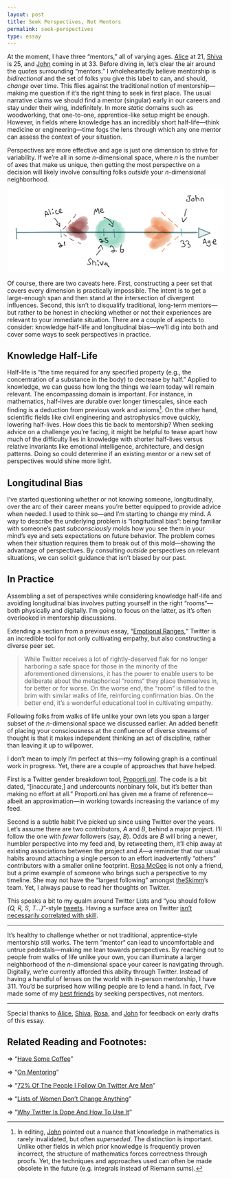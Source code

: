 ```yaml
---
layout: post
title: Seek Perspectives, Not Mentors
permalink: seek-perspectives
type: essay
---
```


At the moment, I have three “mentors,” all of varying ages. [Alice](http://twitter.com/alicexyr) at 21, [Shiva](http://twitter.com/ShivaKilaru) is 25, and [John](http://twitter.com/jxxf) coming in at 33. Before diving in, let’s clear the air around the quotes surrounding “mentors.” I wholeheartedly believe mentorship is _bidirectional_ and the set of folks you give this label to can, and should, _change_ over time. This flies against the traditional notion of mentorship—making me question if it’s the right thing to seek in first place. The usual narrative claims we should find a mentor (singular) early in our careers and stay under their wing, indefinitely. In more _static_ domains such as woodworking, that one-to-one, apprentice-like setup might be enough. However, in fields where knowledge has an incredibly short half-life—think medicine or engineering—time fogs the lens through which any one mentor can assess the context of your situation.

Perspectives are more effective and age is just one dimension to strive for variability. If we’re all in some _n_-dimensional space, where _n_ is the number of axes that make us unique, then getting the most perspective on a decision will likely involve consulting folks _outside_ your _n_-dimensional neighborhood.

![Axis with age increasing to the right. Three annotations are present: Alice at 21, Shiva at 25, Me (Jasdev) at 26, and John at 33. Surrounding each annotation is a colored “neighborhood,“ representing a perspective.](/public/images/age_perspective.png)

Of course, there are two caveats here. First, constructing a peer set that covers every dimension is practically impossible. The intent is to get a large-enough span and then stand at the intersection of divergent influences. Second, this isn’t to disqualify traditional, long-term mentors—but rather to be honest in checking whether or not their experiences are relevant to your immediate situation. There are a couple of aspects to consider: knowledge half-life and longitudinal bias—we’ll dig into both and cover some ways to seek perspectives in practice.

## Knowledge Half-Life

Half-life is “the time required for any specified property (e.g., the concentration of a substance in the body) to decrease by half.” Applied to knowledge, we can guess how long the things we learn today will remain relevant. The encompassing domain is important. For instance, in mathematics, half-lives are durable over longer timescales, since each finding is a deduction from previous work and axioms[^1]. On the other hand, scientific fields like civil engineering and astrophysics move quickly, lowering half-lives. How does this tie back to mentorship? When seeking advice on a challenge you’re facing, it might be helpful to tease apart how much of the difficulty lies in knowledge with shorter half-lives versus relative invariants like emotional intelligence, architecture, and design patterns. Doing so could determine if an existing mentor or a new set of perspectives would shine more light.

## Longitudinal Bias

I’ve started questioning whether or not knowing someone, longitudinally, over the arc of their career means you’re better equipped to provide advice when needed. I used to think so—and I’m starting to change my mind. A way to describe the underlying problem is “longitudinal bias”: being familiar with someone’s past _subconsciously_ molds how you see them in your mind’s eye and sets expectations on future behavior. The problem comes when their situation requires them to break out of this mold—showing the advantage of perspectives. By consulting _outside_ perspectives on relevant situations, we can solicit guidance that isn’t biased by our past.

## In Practice

Assembling a set of perspectives while considering knowledge half-life and avoiding longitudinal bias involves putting yourself in the right “rooms“—both physically and digitally. I’m going to focus on the latter, as it’s often overlooked in mentorship discussions.

Extending a section from a previous essay, “[Emotional Ranges](/emotional-ranges),“ Twitter is an incredible tool for not only cultivating empathy, but also constructing a diverse peer set.

> While Twitter receives a lot of rightly-deserved flak for no longer harboring a safe space for those in the minority of the aforementioned dimensions, it has the power to enable users to be deliberate about the metaphorical “rooms“ they place themselves in, for better or for worse. On the worse end, the “room“ is filled to the brim with similar walks of life, reinforcing confirmation bias. On the better end, it’s a wonderful educational tool in cultivating empathy.

Following folks from walks of life unlike your own lets you span a larger subset of the _n_-dimensional space we discussed earlier. An added benefit of placing your consciousness at the confluence of diverse streams of thought is that it makes independent thinking an act of discipline, rather than leaving it up to willpower.

I don’t mean to imply I’m perfect at this—my following graph is a continual work in progress. Yet, there are a couple of approaches that have helped.

First is a Twitter gender breakdown tool, [Proporti.onl](https://www.proporti.onl). The code is a bit dated, “[inaccurate,] and undercounts nonbinary folk, but it’s better than making no effort at all.” Proporti.onl has given me a frame of reference—albeit an approximation—in working towards increasing the variance of my feed.

Second is a subtle habit I’ve picked up since using Twitter over the years. Let’s assume there are two contributors, _A_ and _B_, behind a major project. I’ll follow the one with _fewer_ followers (say, _B_). Odds are _B_ will bring a newer, humbler perspective into my feed and, by retweeting them, it’ll chip away at existing associations between the project and _A_—a reminder that our usual habits around attaching a single person to an effort inadvertently “others” contributors with a smaller online footprint. [Rosa McGee](https://twitter.com/mcgeerosa) is not only a friend, but a prime example of someone who brings such a perspective to my timeline. She may not have the “largest following” amongst [theSkimm](http://www.theskimm.com)’s team. Yet, I always pause to read her thoughts on Twitter.

This speaks a bit to my qualm around Twitter Lists and “you should follow _{Q, R, S, T…}_”-style [tweets](https://twitter.com/bjc290/status/980332848023527424). Having a surface area on Twitter [isn’t necessarily correlated with skill](https://twitter.com/nbashaw/status/810339855641223168).

---

It’s healthy to challenge whether or not traditional, apprentice-style mentorship still works. The term “mentor“ can lead to uncomfortable and untrue pedestals—making me lean towards perspectives. By reaching out to people from walks of life unlike your own, you can illuminate a larger neighborhood of the _n_-dimensional space your career is navigating through. Digitally, we’re currently afforded this ability through Twitter. Instead of having a handful of lenses on the world with in-person mentorship, I have 311. You’d be surprised how willing people are to lend a hand. In fact, I’ve made some of my [best friends](/ambient-intimacy) by seeking perspectives, not mentors.

---

Special thanks to [Alice](http://twitter.com/alicexyr), [Shiva](http://twitter.com/ShivaKilaru), [Rosa](https://twitter.com/mcgeerosa), and [John](http://twitter.com/jxxf) for feedback on early drafts of this essay.

## Related Reading and Footnotes:

⇒ “[Have Some Coffee](https://medium.com/thelist/have-some-coffee-9e468d958e77)”

⇒ “[On Mentoring](https://themanual.org/read/issues/4/diana-kimball/article)”

⇒ “[72% Of The People I Follow On Twitter Are Men](https://emptysqua.re/blog/gender-of-twitter-users-i-follow/)”

⇒ “[Lists of Women Don’t Change Anything](https://cate.blog/2017/06/29/lists-of-women-dont-change-anything/)”

⇒ “[Why Twitter Is Dope And How To Use It](https://speakerdeck.com/nikhilkrishnan/why-twitter-is-dope-and-how-to-use-it)”

[^1]: In editing, [John](http://twitter.com/jxxf) pointed out a nuance that knowledge in mathematics is rarely invalidated, but often _superseded_. The distinction is important. Unlike other fields in which prior knowledge is frequently proven incorrect, the structure of mathematics forces correctness through proofs. Yet, the techniques and approaches used can often be made obsolete in the future (e.g.  integrals instead of Riemann sums).
